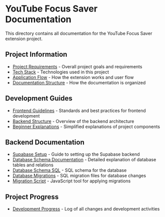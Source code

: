 # YouTube Focus Saver Documentation

This directory contains all documentation for the YouTube Focus Saver extension project.

## Project Information

- [Project Requirements](./project-requirements.md) - Overall project goals and requirements
- [Tech Stack](./tech-stack.md) - Technologies used in this project
- [Application Flow](./app-flow.md) - How the extension works and user flow
- [Documentation Structure](./documentation-structure.md) - How the documentation is organized

## Development Guides

- [Frontend Guidelines](./frontend-guidelines.md) - Standards and best practices for frontend development
- [Backend Structure](./backend-structure.md) - Overview of the backend architecture
- [Beginner Explanations](./guides/explain.md) - Simplified explanations of project components

## Backend Documentation

- [Supabase Setup](./backend/supabase.md) - Guide to setting up the Supabase backend
- [Database Schema Documentation](./backend/database-schema.md) - Detailed explanation of database tables and relations
- [Database Schema SQL](./backend/schema.sql) - SQL schema for the database
- [Database Migrations](./backend/migrations/) - SQL migration files for database changes
- [Migration Script](./backend/apply-migrations.js) - JavaScript tool for applying migrations

## Project Progress

- [Development Progress](./progress/project_progress.md) - Log of all changes and development activities 